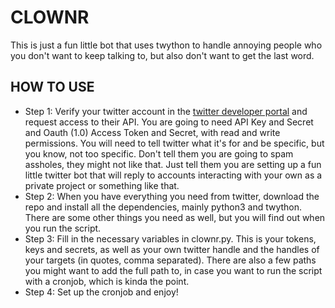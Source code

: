 # CLOWNR

This is just a fun little bot that uses twython to handle annoying people who you don't want to keep talking to, but also don't want to get the last word. 

## HOW TO USE

- Step 1: Verify your twitter account in the [twitter developer portal](https://developer.twitter.com/en) and request access to their API. You are going to need API Key and Secret and Oauth (1.0) Access Token and Secret, with read and write permissions. You will need to tell twitter what it's for and be specific, but you know, not too specific. Don't tell them you are going to spam assholes, they might not like that. Just tell them you are setting up a fun little twitter bot that will reply to accounts interacting with your own as a private project or something like that.
- Step 2: When you have everything you need from twitter, download the repo and install all the dependencies, mainly python3 and twython. There are some other things you need as well, but you will find out when you run the script.
- Step 3: Fill in the necessary variables in clownr.py. This is your tokens, keys and secrets, as well as your own twitter handle and the handles of your targets (in quotes, comma separated). There are also a few paths you might want to add the full path to, in case you want to run the script with a cronjob, which is kinda the point.
- Step 4: Set up the cronjob and enjoy!
